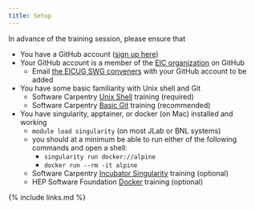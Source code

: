 ```yaml
---
title: Setup
---
```

In advance of the training session, please ensure that
- You have a GitHub account ([sign up here](https://github.com/signup))
- Your GitHub account is a member of the [EIC organization](https://github.com/eic) on GitHub
  - Email [the EICUG SWG conveners](mailto:eicug-software-conveners@eicug.org) with your GitHub account to be added
- You have some basic familiarity with Unix shell and Git
  - Software Carpentry [Unix Shell](https://swcarpentry.github.io/shell-novice/) training (required)
  - Software Carpentry [Basic Git](https://swcarpentry.github.io/git-novice/) training (recommended)
- You have singularity, apptainer, or docker (on Mac) installed and working
  - `module load singularity` (on most JLab or BNL systems)
  - you should at a minimum be able to run either of the following commands and open a shell:
    - `singularity run docker://alpine`
    - `docker run --rm -it alpine`
  - Software Carpentry [Incubator Singularity](https://carpentries-incubator.github.io/singularity-introduction/) training (optional)
  - HEP Software Foundation [Docker](https://hsf-training.github.io/hsf-training-docker/index.html) training (optional)

{% include links.md %}
